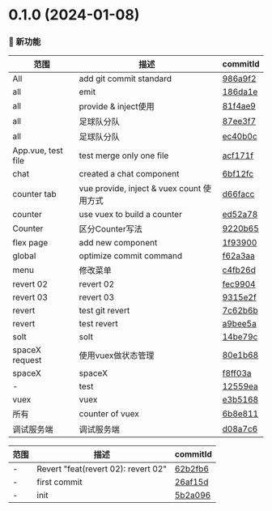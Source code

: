 # 0.1.0 (2024-01-08)

### 🌟 新功能
范围|描述|commitId
--|--|--
 All | add git commit standard | [986a9f2](https://github.com/supermanbin/vueSamples/commit/986a9f2)
 all | emit | [186da1e](https://github.com/supermanbin/vueSamples/commit/186da1e)
 all | provide & inject使用 | [81f4ae9](https://github.com/supermanbin/vueSamples/commit/81f4ae9)
 all | 足球队分队 | [87ee3f7](https://github.com/supermanbin/vueSamples/commit/87ee3f7)
 all | 足球队分队 | [ec40b0c](https://github.com/supermanbin/vueSamples/commit/ec40b0c)
 App.vue, test file | test merge only one file | [acf171f](https://github.com/supermanbin/vueSamples/commit/acf171f)
 chat | created a chat component | [6bf12fc](https://github.com/supermanbin/vueSamples/commit/6bf12fc)
 counter tab | vue provide, inject & vuex count 使用方式 | [d66facc](https://github.com/supermanbin/vueSamples/commit/d66facc)
 counter | use vuex to build a counter | [ed52a78](https://github.com/supermanbin/vueSamples/commit/ed52a78)
 Counter | 区分Counter写法 | [9220b65](https://github.com/supermanbin/vueSamples/commit/9220b65)
 flex page | add new component | [1f93900](https://github.com/supermanbin/vueSamples/commit/1f93900)
 global | optimize commit command | [f62a3aa](https://github.com/supermanbin/vueSamples/commit/f62a3aa)
 menu | 修改菜单 | [c4fb26d](https://github.com/supermanbin/vueSamples/commit/c4fb26d)
 revert 02 | revert 02 | [fec9904](https://github.com/supermanbin/vueSamples/commit/fec9904)
 revert 03 | revert 03 | [9315e2f](https://github.com/supermanbin/vueSamples/commit/9315e2f)
 revert | test git revert | [7c62b6b](https://github.com/supermanbin/vueSamples/commit/7c62b6b)
 revert | test revert | [a9bee5a](https://github.com/supermanbin/vueSamples/commit/a9bee5a)
 solt | solt | [14be79c](https://github.com/supermanbin/vueSamples/commit/14be79c)
 spaceX request | 使用vuex做状态管理 | [80e1b68](https://github.com/supermanbin/vueSamples/commit/80e1b68)
 spaceX | spaceX | [f8ff03a](https://github.com/supermanbin/vueSamples/commit/f8ff03a)
 - | test | [12559ea](https://github.com/supermanbin/vueSamples/commit/12559ea)
 vuex | vuex | [e3b5168](https://github.com/supermanbin/vueSamples/commit/e3b5168)
 所有 | counter of vuex | [6b8e811](https://github.com/supermanbin/vueSamples/commit/6b8e811)
 调试服务端 | 调试服务端 | [d08a7c6](https://github.com/supermanbin/vueSamples/commit/d08a7c6)


范围|描述|commitId
--|--|--
 - | Revert "feat(revert 02): revert 02" | [62b2fb6](https://github.com/supermanbin/vueSamples/commit/62b2fb6)
 - | first commit | [26af15d](https://github.com/supermanbin/vueSamples/commit/26af15d)
 - | init | [5b2a096](https://github.com/supermanbin/vueSamples/commit/5b2a096)


